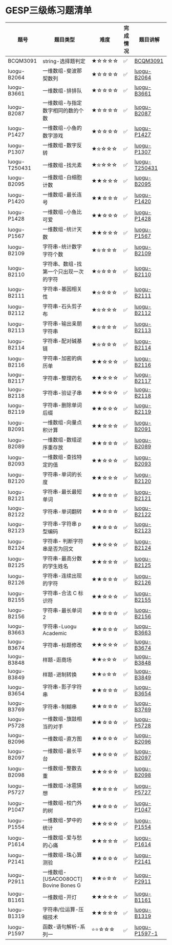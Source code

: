 # GESP三级练习题清单

| 题号 | 题目类型 | 难度 | 完成情况 | 题目讲解 |
|------|----------|------|----------|----------|
| BCQM3091| string-选择题判定| ★☆☆☆☆ | ✅ |[BCQM3091](https://www.coderli.com/gesp-1-bcqm3091)|
| luogu-B2064| 一维数组-斐波那契数列| ★☆☆☆☆ | ✅ |[luogu-B2064](https://www.coderli.com/gesp-3-luogu-b2064/)|
| luogu-B3661| 一维数组-排排队| ★☆☆☆☆ | ✅ |[luogu-B3661](https://www.coderli.com/gesp-3-luogu-b3661/)|
| luogu-B2087| 一维数组-与指定数字相同的数的个数| ★☆☆☆☆ | ✅ |[luogu-B2087](https://www.coderli.com/gesp-3-luogu-b2087/)|
| luogu-P1427| 一维数组-小鱼的数字游戏| ★☆☆☆☆ | ✅ |[luogu-P1427](https://www.coderli.com/gesp-3-luogu-p1427/)|
| luogu-P1307| 一维数组-数字反转| ★✮☆☆☆ | ✅ |[luogu-P1307](https://www.coderli.com/gesp-3-luogu-p1307/)|
| luogu-T250431| 一维数组-找元素| ★✮☆☆☆ | ✅ |[luogu-T250431](https://www.coderli.com/gesp-3-luogu-t250431/)|
| luogu-B2095| 一维数组-白细胞计数| ★★☆☆☆ | ✅ |[luogu-B2095](https://www.coderli.com/gesp-3-luogu-b2095/)|
| luogu-P1420| 一维数组-最长连号| ★★☆☆☆ | ✅ |[luogu-P1420](https://www.coderli.com/gesp-3-luogu-p1420/)|
| luogu-P1428| 一维数组-小鱼比可爱| ★★☆☆☆ | ✅ |[luogu-P1428](https://www.coderli.com/gesp-3-luogu-p1428/)|
| luogu-P1567| 一维数组-统计天数| ★★☆☆☆ | ✅ |[luogu-P1567](https://www.coderli.com/gesp-3-luogu-p1567/)|
| luogu-B2109| 字符串-统计数字字符个数| ★✮☆☆☆ | ✅ |[luogu-B2109](https://www.coderli.com/gesp-3-luogu-b2109/)|
| luogu-B2110| 字符串、数组-找第一个只出现一次的字符| ★✮☆☆☆ | ✅ |[luogu-B2110](https://www.coderli.com/gesp-3-luogu-b2110/)|
| luogu-B2111| 字符串-基因相关性| ★✮☆☆☆ | ✅ |[luogu-B2111](https://www.coderli.com/gesp-3-luogu-b2111/)|
| luogu-B2112| 字符串-石头剪子布| ★✮☆☆☆ | ✅ |[luogu-B2112](https://www.coderli.com/gesp-3-luogu-b2112/)|
| luogu-B2113| 字符串-输出亲朋字符串| ★✮☆☆☆ | ✅ |[luogu-B2113](https://www.coderli.com/gesp-3-luogu-b2113/)|
| luogu-B2114| 字符串-配对碱基链| ★✮☆☆☆ | ✅ |[luogu-B2114](https://www.coderli.com/gesp-3-luogu-b2114/)|
| luogu-B2116| 字符串-加密的病历单| ★★☆☆☆ | ✅ |[luogu-B2116](https://www.coderli.com/gesp-3-luogu-b2116/)|
| luogu-B2117| 字符串-整理药名| ★★☆☆☆ | ✅ |[luogu-B2117](https://www.coderli.com/gesp-3-luogu-b2117/)|
| luogu-B2118| 字符串-验证子串| ★★☆☆☆ | ✅ |[luogu-B2118](https://www.coderli.com/gesp-3-luogu-b2118/)|
| luogu-B2119| 字符串-删除单词后缀| ★★☆☆☆ | ✅ |[luogu-B2119](https://www.coderli.com/gesp-3-luogu-b2119/)|
| luogu-B2091| 一维数组-向量点积计算| ★★☆☆☆ | ✅ |[luogu-B2091](https://www.coderli.com/gesp-3-luogu-b2091/)|
| luogu-B2089| 一维数组-数组逆序重存放| ★★☆☆☆ | ✅ |[luogu-B2089](https://www.coderli.com/gesp-3-luogu-b2089/)|
| luogu-B2093| 一维数组-查找特定的值| ★★☆☆☆ | ✅ |[luogu-B2093](https://www.coderli.com/gesp-3-luogu-b2093/)|
| luogu-B2120| 字符串-单词的长度| ★★☆☆☆ | ✅ |[luogu-B2120](https://www.coderli.com/gesp-3-luogu-b2120/)|
| luogu-B2121| 字符串-最长最短单词| ★★☆☆☆ | ✅ |[luogu-B2121](https://www.coderli.com/gesp-3-luogu-b2121/)|
| luogu-B2122| 字符串-单词翻转| ★★☆☆☆ | ✅ |[luogu-B2122](https://www.coderli.com/gesp-3-luogu-b2122/)|
| luogu-B2123| 字符串-字符串 p 型编码| ★★☆☆☆ | ✅ |[luogu-B2123](https://www.coderli.com/gesp-3-luogu-b2123/)|
| luogu-B2124| 字符串- 判断字符串是否为回文| ★★☆☆☆ | ✅ |[luogu-B2124](https://www.coderli.com/gesp-3-luogu-b2124/)|
| luogu-B2125| 字符串-最高分数的学生姓名| ★★☆☆☆ | ✅ |[luogu-B2125](https://www.coderli.com/gesp-3-luogu-b2125/)|
| luogu-B2126| 字符串-连续出现的字符| ★★☆☆☆ | ✅ |[luogu-B2126](https://www.coderli.com/gesp-3-luogu-b2126/)|
| luogu-B2155| 字符串-合法 C 标识符| ★★☆☆☆ | ✅ |[luogu-B2155](https://www.coderli.com/gesp-3-luogu-b2155/)|
| luogu-B2156| 字符串-最长单词 2| ★★☆☆☆ | ✅ |[luogu-B2156](https://www.coderli.com/gesp-3-luogu-b2156/)|
| luogu-B3663| 字符串-Luogu Academic| ★★☆☆☆ | ✅ |[luogu-B3663](https://www.coderli.com/gesp-3-luogu-b3663/)|
| luogu-B3674| 字符串-标题修改| ★★☆☆☆ | ✅ |[luogu-B3674](https://www.coderli.com/gesp-3-luogu-b3674/)|
| luogu-B3848| 样题-逛商场| ★★✮☆☆ | ✅ |[luogu-B3848](https://www.coderli.com/gesp-3-luogu-b3848/)|
| luogu-B3849| 样题-进制转换| ★★✮☆☆ | ✅ |[luogu-B3849](https://www.coderli.com/gesp-3-luogu-b3849/)|
| luogu-B3654| 字符串-影子字符串| ★★☆☆☆ | ✅ |[luogu-B3654](https://www.coderli.com/gesp-3-luogu-b3654/)|
| luogu-B3769| 字符串-制糊串| ★★☆☆☆ | ✅ |[luogu-B3769](https://www.coderli.com/gesp-3-luogu-b3769/)|
| luogu-P5728| 一维数组-旗鼓相当的对手| ★★☆☆☆ | ✅ |[luogu-P5728](https://www.coderli.com/gesp-3-luogu-p5728/)|
| luogu-B2096| 一维数组-直方图| ★★☆☆☆ | ✅ |[luogu-B2096](https://www.coderli.com/gesp-3-luogu-b2096/)|
| luogu-B2097| 一维数组-最长平台| ★★☆☆☆ | ✅ |[luogu-B2097](https://www.coderli.com/gesp-3-luogu-b2097/)|
| luogu-B2098| 一维数组-整数去重| ★★☆☆☆ | ✅ |[luogu-B2098](https://www.coderli.com/gesp-3-luogu-b2098/)|
| luogu-P5727| 一维数组-冰雹猜想| ★★☆☆☆ | ✅ |[luogu-P5727](https://www.coderli.com/gesp-3-luogu-p5727/)|
| luogu-P1047| 一维数组-校门外的树| ★★☆☆☆ | ✅ |[luogu-P1047](https://www.coderli.com/gesp-3-luogu-p1047/)|
| luogu-P1554| 一维数组-梦中的统计| ★★☆☆☆ | ✅ |[luogu-P1554](https://www.coderli.com/gesp-3-luogu-p1554/)|
| luogu-P1614| 一维数组-爱与愁的心痛| ★★☆☆☆ | ✅ |[luogu-P1614](https://www.coderli.com/gesp-3-luogu-p1614/)|
| luogu-P2141| 一维数组-珠心算测验| ★★☆☆☆ | ✅ |[luogu-P2141](https://www.coderli.com/gesp-3-luogu-p2141/)|
| luogu-P2911| 一维数组-[USACO08OCT] Bovine Bones G| ★★✮☆☆ | ✅ |[luogu-P2911](https://www.coderli.com/gesp-3-luogu-p2911/)|
| luogu-B1161| 一维数组-开灯| ★★☆☆☆ | ✅ |[luogu-B1161](https://www.coderli.com/gesp-3-luogu-b1161/)|
| luogu-B1319| 字符串/位运算-压缩技术| ★★☆☆☆ | ✅ |[luogu-B1319](https://www.coderli.com/gesp-3-luogu-b1319/)|
| luogu-P1597| 函数-语句解析-系列一| ⭐⭐☆☆☆ | ✅ |[luogu-P1597-1](https://www.coderli.com/gesp-3-luogu-p1597-1/)|
